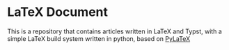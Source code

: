 # LaTeX Document

This is a repository that contains articles written in LaTeX and Typst, with a simple LaTeX build system written in python, based on [PyLaTeX](https://jeltef.github.io/PyLaTeX/current/index.html)
